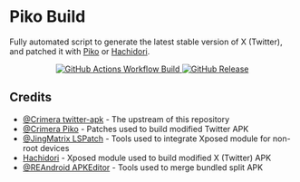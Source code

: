 # Piko Build
Fully automated script to generate the latest stable version of X (Twitter), and patched it with [Piko](https://github.com/crimera/piko) or [Hachidori](https://github.com/Xposed-Modules-Repo/com.twifucker.hachidori).

<div align="center">

[![GitHub Actions Workflow Build](https://img.shields.io/github/actions/workflow/status/mementomoryn/piko-build/build.yaml?branch=master&style=for-the-badge&logo=github%20actions&logoColor=FFFFFF&label=Build&labelColor=444444&color=222333)
](../../actions/workflows/build.yaml)
[![GitHub Release](https://img.shields.io/github/v/release/mementomoryn/piko-build?sort=date&display_name=release&style=for-the-badge&logo=github&logoColor=FFFFFF&label=Release&labelColor=444444&color=222333)](../../releases)

</div>

## Credits
- [@Crimera twitter-apk](https://github.com/crimera/twitter-apk) - The upstream of this repository
- [@Crimera Piko](https://github.com/crimera/piko) - Patches used to build modified Twitter APK
- [@JingMatrix LSPatch](https://github.com/JingMatrix/LSPatch) - Tools used to integrate Xposed module for non-root devices
- [Hachidori](https://github.com/Xposed-Modules-Repo/com.twifucker.hachidori) - Xposed module used to build modified X (Twitter) APK
- [@REAndroid APKEditor](https://github.com/REAndroid/APKEditor) - Tools used to merge bundled split APK
